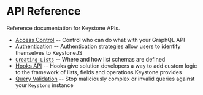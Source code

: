 <!--[meta]
title: API
section: api
[meta]-->

# API Reference

Reference documentation for Keystone APIs.

- [Access Control](/docs/api/access-control.md) --
  Control who can do what with your GraphQL API
- [Authentication](/docs/api/authentication.md) --
  Authentication strategies allow users to identify themselves to KeystoneJS
- [`Creating Lists`](/docs/api/create-list.md) --
  Where and how list schemas are defined
- [Hooks API](/docs/api/hooks.md) --
  Hooks give solution developers a way to add custom logic to the framework of lists, fields and operations Keystone provides
- [Query Validation](/docs/api/validation.md) --
  Stop maliciously complex or invalid queries against your `Keystone` instance
